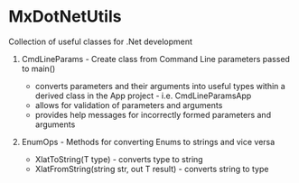 # MxDotNetUtils
Collection of useful classes for .Net development

1. CmdLineParams - Create class from Command Line parameters passed to main()
   - converts parameters and their arguments into useful types within a derived class in the App project - i.e. CmdLineParamsApp
   - allows for validation of parameters and arguments
   - provides help messages for incorrectly formed parameters and arguments

2. EnumOps - Methods for converting Enums to strings and vice versa
   - XlatToString<T>(T type) - converts type to string
   - XlatFromString<T>(string str, out T result) - converts string to type
